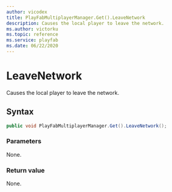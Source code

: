 ```yaml
---
author: vicodex
title: PlayFabMultiplayerManager.Get().LeaveNetwork
description: Causes the local player to leave the network. 
ms.author: victorku
ms.topic: reference
ms.service: playfab
ms.date: 06/22/2020
---
```


# LeaveNetwork

Causes the local player to leave the network.

## Syntax

```csharp
public void PlayFabMultiplayerManager.Get().LeaveNetwork();
```

### Parameters

None.

### Return value

None.
